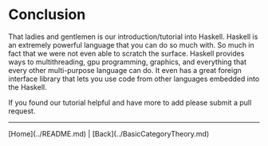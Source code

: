 Conclusion
==========

That ladies and gentlemen is our introduction/tutorial into Haskell. Haskell is an extremely powerful language that you can do so much with. So much in fact that we were not even able to scratch the surface. Haskell provides ways to multithreading, gpu programming, graphics, and everything that every other multi-purpose language can do. It even has a great foreign interface library that lets you use code from other languages embedded into the Haskell. 

If you found our tutorial helpful and have more to add please submit a pull request.

<!---
At the bottom of every page we need a next and previous button 
-->
<hr>
[Home](../README.md) | [Back](../BasicCategoryTheory.md)